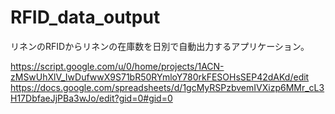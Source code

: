 # RFID_data_output
リネンのRFIDからリネンの在庫数を日別で自動出力するアプリケーション。

https://script.google.com/u/0/home/projects/1ACN-zMSwUhXlV_IwDufwwX9S71bR50RYmloY780rkFESOHsSEP42dAKd/edit
https://docs.google.com/spreadsheets/d/1gcMyRSPzbvemIVXizp6MMr_cL3H17DbfaeJjPBa3wJo/edit?gid=0#gid=0

